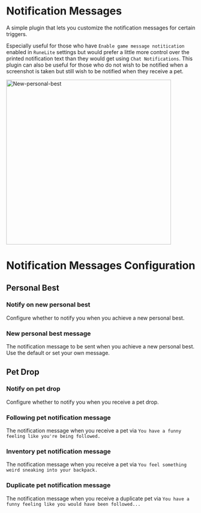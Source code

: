# Notification Messages
A simple plugin that lets you customize the notification messages for certain triggers.

Especially useful for those who have `Enable game message notitication` enabled in `RuneLite` settings but would prefer a little more control over the printed notification text than they would get using `Chat Notifications`.
This plugin can also be useful for those who do not wish to be notified when a screenshot is taken but still wish to be notified when they receive a pet.

<img width="439" alt="New-personal-best" src="https://user-images.githubusercontent.com/54762282/84571887-51dd1680-ad64-11ea-9d8a-6b176dc14323.png">


# Notification Messages Configuration

## Personal Best

### Notify on new personal best
Configure whether to notify you when you achieve a new personal best.

### New personal best message
The notification message to be sent when you achieve a new personal best. Use the default or set your own message.

## Pet Drop

### Notify on pet drop
Configure whether to notify you when you receive a pet drop.

### Following pet notification message
The notification message when you receive a pet via `You have a funny feeling like you're being followed.`

### Inventory pet notification message
The notification message when you receive a pet via `You feel something weird sneaking into your backpack.`

### Duplicate pet notification message
The notification message when you receive a duplicate pet via `You have a funny feeling like you would have been followed...`